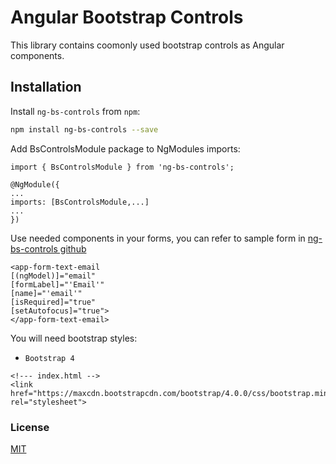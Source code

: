 # Angular Bootstrap Controls

This library contains coomonly used bootstrap controls as Angular components.

## Installation

Install `ng-bs-controls` from `npm`:

```bash
npm install ng-bs-controls --save
```

Add BsControlsModule package to NgModules imports:

```
import { BsControlsModule } from 'ng-bs-controls';

@NgModule({
...
imports: [BsControlsModule,...]
...
})
```

Use needed components in your forms, you can refer to sample form in <a href="https://github.com/amitmca43/ng-bs-controls">ng-bs-controls github</a>

```
<app-form-text-email
[(ngModel)]="email"
[formLabel]="'Email'"
[name]="'email'"
[isRequired]="true"
[setAutofocus]="true">
</app-form-text-email>
```

You will need bootstrap styles:

- `Bootstrap 4`

```
<!--- index.html -->
<link href="https://maxcdn.bootstrapcdn.com/bootstrap/4.0.0/css/bootstrap.min.css" rel="stylesheet">
```

### License

[MIT](https://github.com/amitmca43/ng-bs-controls/blob/master/projects/bs-controls/LICENSE)
